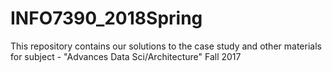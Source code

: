 # INFO7390_2018Spring

This repository contains our solutions to the case study and other materials for subject - "Advances Data Sci/Architecture" Fall 2017
